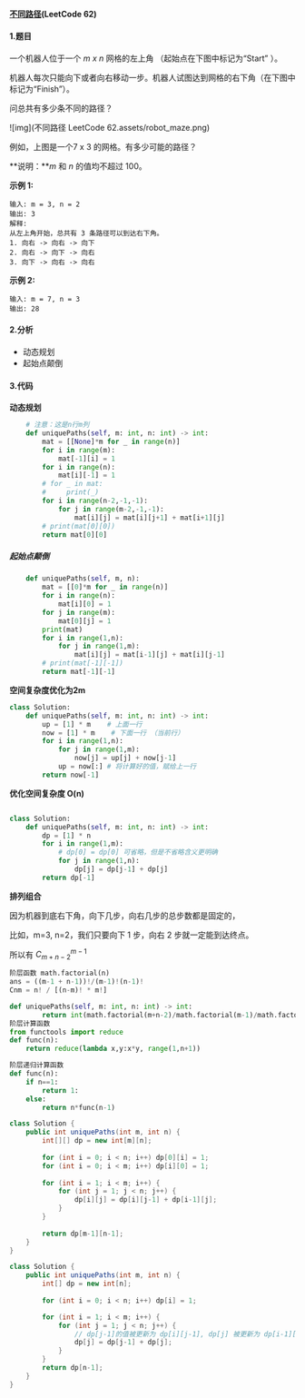#### [不同路径](https://leetcode-cn.com/problems/unique-paths/)(LeetCode 62)

#### 1.题目

一个机器人位于一个 *m x n* 网格的左上角 （起始点在下图中标记为“Start” ）。

机器人每次只能向下或者向右移动一步。机器人试图达到网格的右下角（在下图中标记为“Finish”）。

问总共有多少条不同的路径？

![img](不同路径 LeetCode 62.assets/robot_maze.png)

例如，上图是一个7 x 3 的网格。有多少可能的路径？

**说明：***m* 和 *n* 的值均不超过 100。

**示例 1:**

```
输入: m = 3, n = 2
输出: 3
解释:
从左上角开始，总共有 3 条路径可以到达右下角。
1. 向右 -> 向右 -> 向下
2. 向右 -> 向下 -> 向右
3. 向下 -> 向右 -> 向右
```

**示例 2:**

```
输入: m = 7, n = 3
输出: 28
```

#### 2.分析

- 动态规划
- 起始点颠倒

#### 3.代码

**动态规划**

```python
    # 注意：这是n行m列
    def uniquePaths(self, m: int, n: int) -> int:
        mat = [[None]*m for _ in range(n)]
        for i in range(m):
            mat[-1][i] = 1
        for i in range(n):
            mat[i][-1] = 1
        # for _ in mat:
        #     print(_)
        for i in range(n-2,-1,-1):
            for j in range(m-2,-1,-1):
                mat[i][j] = mat[i][j+1] + mat[i+1][j]
        # print(mat[0][0])
        return mat[0][0]
```

##### 起始点颠倒

```python
    def uniquePaths(self, m, n):
        mat = [[0]*m for _ in range(n)]
        for i in range(n):
            mat[i][0] = 1
        for j in range(m):
            mat[0][j] = 1
        print(mat)
        for i in range(1,n):
            for j in range(1,m):
                mat[i][j] = mat[i-1][j] + mat[i][j-1]
        # print(mat[-1][-1])
        return mat[-1][-1]
```
**空间复杂度优化为2m**

```python
class Solution:
    def uniquePaths(self, m: int, n: int) -> int:
        up = [1] * m    # 上面一行
        now = [1] * m    # 下面一行 （当前行）
        for i in range(1,n):
            for j in range(1,m):
                now[j] = up[j] + now[j-1]
            up = now[:] # 将计算好的值，赋给上一行
        return now[-1]
```

**优化空间复杂度 O(n)**

```python

class Solution:
    def uniquePaths(self, m: int, n: int) -> int:
        dp = [1] * n
        for i in range(1,m):
            # dp[0] = dp[0] 可省略，但是不省略含义更明确
            for j in range(1,n):
                dp[j] = dp[j-1] + dp[j]
        return dp[-1]
```

**排列组合**

因为机器到底右下角，向下几步，向右几步的总步数都是固定的，

比如，m=3, n=2，我们只要向下 1 步，向右 2 步就一定能到达终点。

所以有 $C_{m+n-2}^{m-1}$

```python
阶层函数 math.factorial(n)
ans = ((m-1 + n-1))!/(m-1)!(n-1)!
Cnm = n! / [(n-m)! * m!]

def uniquePaths(self, m: int, n: int) -> int:
        return int(math.factorial(m+n-2)/math.factorial(m-1)/math.factorial(n-1))
阶层计算函数
from functools import reduce
def func(n):
    return reduce(lambda x,y:x*y, range(1,n+1))

阶层递归计算函数
def func(n):
    if n==1:
        return 1:
    else:
        return n*func(n-1)
```



```java
class Solution {
    public int uniquePaths(int m, int n) {
        int[][] dp = new int[m][n];
        
        for (int i = 0; i < n; i++) dp[0][i] = 1;
        for (int i = 0; i < m; i++) dp[i][0] = 1;
        
        for (int i = 1; i < m; i++) {
            for (int j = 1; j < n; j++) {
                dp[i][j] = dp[i][j-1] + dp[i-1][j];
            }
        }
        
        return dp[m-1][n-1];
    }
}

class Solution {
    public int uniquePaths(int m, int n) {
        int[] dp = new int[n];
        
        for (int i = 0; i < n; i++) dp[i] = 1;

        for (int i = 1; i < m; i++) {
            for (int j = 1; j < n; j++) {
                // dp[j-1]的值被更新为 dp[i][j-1], dp[j] 被更新为 dp[i-1][j]
                dp[j] = dp[j-1] + dp[j];
            }
        }
        return dp[n-1];
    }
}
```

